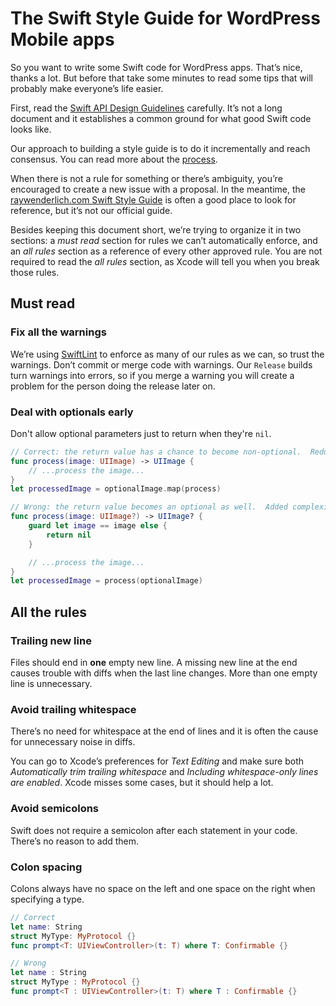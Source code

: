 # The Swift Style Guide for WordPress Mobile apps

So you want to write some Swift code for WordPress apps. That’s nice, thanks a
lot. But before that take some minutes to read some tips that will probably make
everyone’s life easier.

First, read the [Swift API Design
Guidelines](https://swift.org/documentation/api-design-guidelines/) carefully.
It’s not a long document and it establishes a common ground for what good Swift
code looks like.

Our approach to building a style guide is to do it incrementally and reach
consensus. You can read more about the [process](PROCESS.md).

When there is not a rule for something or there’s ambiguity, you’re encouraged
to create a new issue with a proposal. In the meantime, the [raywenderlich.com
Swift Style Guide](https://github.com/raywenderlich/swift-style-guide/) is often
a good place to look for reference, but it’s not our official guide.

Besides keeping this document short, we’re trying to organize it in two
sections: a _must read_ section for rules we can’t automatically enforce, and an
_all rules_ section as a reference of every other approved rule. You are not
required to read the _all rules_ section, as Xcode will tell you when you break
those rules.

## Must read

### Fix all the warnings

We’re using [SwiftLint](https://github.com/realm/SwiftLint) to enforce as many
of our rules as we can, so trust the warnings. Don’t commit or merge code with
warnings. Our `Release` builds turn warnings into errors, so if you merge a
warning you will create a problem for the person doing the release later on.

### Deal with optionals early

Don't allow optional parameters just to return when they're `nil`.

```swift
// Correct: the return value has a chance to become non-optional.  Reduced complexity.
func process(image: UIImage) -> UIImage {
    // ...process the image...
}
let processedImage = optionalImage.map(process)

// Wrong: the return value becomes an optional as well.  Added complexity.
func process(image: UIImage?) -> UIImage? {
    guard let image == image else {
        return nil
    }

    // ...process the image...
}
let processedImage = process(optionalImage)
```

## All the rules

### Trailing new line

Files should end in **one** empty new line. A missing new line at the end causes
trouble with diffs when the last line changes. More than one empty line is
unnecessary.

### Avoid trailing whitespace

There’s no need for whitespace at the end of lines and it is often the cause for
unnecessary noise in diffs.

You can go to Xcode’s preferences for _Text Editing_ and make sure both
_Automatically trim trailing whitespace_ and _Including whitespace-only lines
are enabled_. Xcode misses some cases, but it should help a lot.

### Avoid semicolons

Swift does not require a semicolon after each statement in your code. There’s no
reason to add them.

### Colon spacing

Colons always have no space on the left and one space on the right when
specifying a type.

```swift
// Correct
let name: String
struct MyType: MyProtocol {}
func prompt<T: UIViewController>(t: T) where T: Confirmable {}

// Wrong
let name : String
struct MyType : MyProtocol {}
func prompt<T : UIViewController>(t: T) where T : Confirmable {}
```
